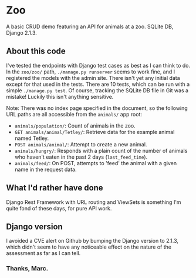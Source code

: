 # Zoo
A basic CRUD demo featuring an API for animals at a zoo. SQLite DB, Django 2.1.3.

## About this code
I've tested the endpoints with Django test cases as best as I can think to do. In the `zoo/zoo/` path,
`./manage.py runserver` seems to work fine, and I registered the models with the admin site. There isn't yet any initial data except for that used in the tests. There are 10 tests, which can be run with a simple `./manage.py test`. Of course, tracking the SQLite DB file in Git was a mistake! Luckily this isn't anything sensitive.

Note: There was no index page specified in the document, so the following URL paths are all accessible from the `animals/` app root:

* `animals/population/`: Count of animals in the zoo.
* `GET animals/animal/Tetley/`: Retrieve data for the example animal named Tetley.
* `POST animals/animal/`: Attempt to create a new animal.
* `animals/hungry/`: Responds with a plain count of the number of animals who haven't eaten in the past 2 days (`last_feed_time`).
* `animals/feed/`: On POST, attempts to 'feed' the animal with a given name in the request data.

## What I'd rather have done
Django Rest Framework with URL routing and ViewSets is something I'm quite fond of these days, for pure API work.

## Django version
I avoided a CVE alert on Github by bumping the Django version to 2.1.3, which didn't seem to have any noticeable effect on the nature of the assessment as far as I can tell.


### Thanks, Marc.
